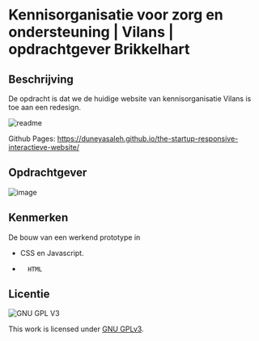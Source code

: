 

# Kennisorganisatie voor zorg en ondersteuning | Vilans | opdrachtgever Brikkelhart

## Beschrijving
De opdracht is dat we de huidige website van kennisorganisatie Vilans is toe aan een redesign.


![readme](https://user-images.githubusercontent.com/54691201/215862409-f8e9f2bd-431a-4abd-9de9-eecd915b29d0.jpg)

<!-- Voeg een mooie poster visual toe 📸 -->
<!-- Voeg een link toe naar Github Pages 🌐-->
Github Pages:  https://duneyasaleh.github.io/the-startup-responsive-interactieve-website/

## Opdrachtgever
![image](https://user-images.githubusercontent.com/54691201/215862878-5a10e604-c1cd-4e6c-8e6e-d4647687daf6.png)



## Kenmerken

De bouw van een werkend prototype in 
-   CSS en Javascript. 
-		HTML


## Licentie

![GNU GPL V3](https://www.gnu.org/graphics/gplv3-127x51.png)

This work is licensed under [GNU GPLv3](./LICENSE).
